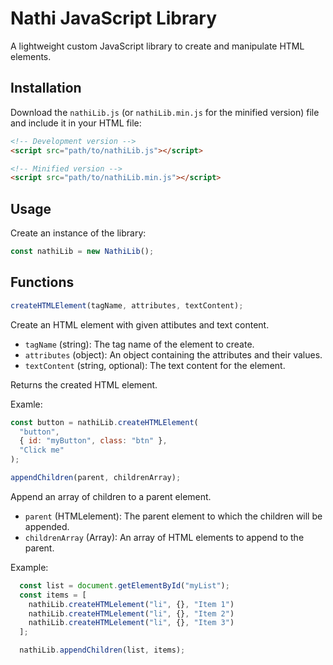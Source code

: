 # Nathi JavaScript Library

A lightweight custom JavaScript library to create and manipulate HTML elements.

## Installation

Download the `nathiLib.js` (or `nathiLib.min.js` for the minified version) file and include it in your HTML file:

```html
<!-- Development version -->
<script src="path/to/nathiLib.js"></script>

<!-- Minified version -->
<script src="path/to/nathiLib.min.js"></script>
```

## Usage

Create an instance of the library:

```javascript
const nathiLib = new NathiLib();
```

## Functions

```javascript
createHTMLElement(tagName, attributes, textContent);
```

Create an HTML element with given attibutes and text content.

- `tagName` (string): The tag name of the element to create.
- `attributes` (object): An object containing the attributes and their values.
- `textContent` (string, optional): The text content for the element.

Returns the created HTML element.

Examle:

```javascript
const button = nathiLib.createHTMLElement(
  "button",
  { id: "myButton", class: "btn" },
  "Click me"
);
```

```javascript
appendChildren(parent, childrenArray);
```

Append an array of children to a parent element.

- `parent` (HTMLelement): The parent element to which the children will be appended.
- `childrenArray` (Array<HTMLelement>): An array of HTML elements to append to the parent.

Example:

```javascript
  const list = document.getElementById("myList");
  const items = [
    nathiLib.createHTMLelement("li", {}, "Item 1")
    nathiLib.createHTMLelement("li", {}, "Item 2")
    nathiLib.createHTMLelement("li", {}, "Item 3")
  ];

  nathiLib.appendChildren(list, items);
```

